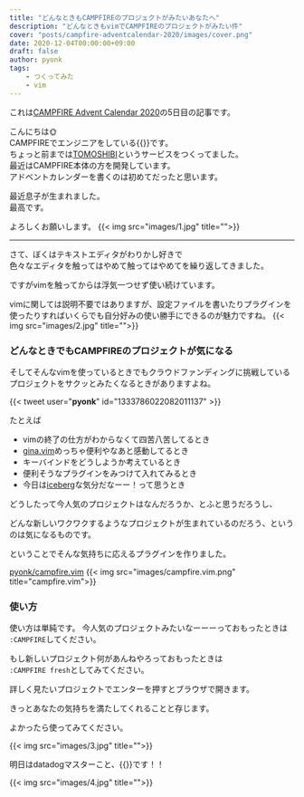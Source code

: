 ```yaml
---
title: "どんなときもCAMPFIREのプロジェクトがみたいあなたへ"
description: "どんなときもvimでCAMPFIREのプロジェクトがみたい件"
cover: "posts/campfire-adventcalendar-2020/images/cover.png"
date: 2020-12-04T00:00:00+09:00
draft: false
author: pyonk
tags:
    - つくってみた
    - vim
---
```


これは[CAMPFIRE Advent Calendar 2020](https://qiita.com/advent-calendar/2020/campfire)の5日目の記事です。  

こんにちは🌞  
CAMPFIREでエンジニアをしている{{<twitter-user __pyonk__>}}です。  
ちょっと前までは[TOMOSHIBI](https://tomo-shibi.jp)というサービスをつくってました。  
最近はCAMPFIRE本体の方を開発しています。  
アドベントカレンダーを書くのは初めてだったと思います。

最近息子が生まれました。  
最高です。  

よろしくお願いします。
{{< img src="images/1.jpg" title="">}}  

---

さて、ぼくはテキストエディタがわりかし好きで  
色々なエディタを触ってはやめて触ってはやめてを繰り返してきました。

ですがvimを触ってからは浮気一つせず使い続けています。

vimに関しては説明不要ではありますが、設定ファイルを書いたりプラグインを使ったりすればいくらでも自分好みの使い勝手にできるのが魅力ですね。
{{< img src="images/2.jpg" title="">}}  

### どんなときでもCAMPFIREのプロジェクトが気になる

そしてそんなvimを使っているときでもクラウドファンディングに挑戦しているプロジェクトをサクッとみたくなるときがありますよね。  

{{< tweet user="__pyonk__" id="1333786022082011137" >}}

たとえば

- vimの終了の仕方がわからなくて四苦八苦してるとき
- [gina.vim](https://github.com/lambdalisue/gina.vim)めっちゃ便利やなあと感動してるとき
- キーバインドをどうしようか考えているとき
- 便利そうなプラグインをみつけて入れてみるとき
- 今日は[iceberg](https://github.com/cocopon/iceberg.vim)な気分だなーー！って思うとき

どうしたって今人気のプロジェクトはなんだろうか、とふと思うだろうし、

どんな新しいワクワクするようなプロジェクトが生まれているのだろう、というのは気になるものです。

ということでそんな気持ちに応えるプラグインを作りました。

[pyonk/campfire.vim](https://github.com/pyonk/campfire.vim)
{{< img src="images/campfire.vim.png" title="campfire.vim">}}  

### 使い方

使い方は単純です。
今人気のプロジェクトみたいなーーーっておもったときは  
`:CAMPFIRE`してください。

もし新しいプロジェクト何があんねやろっておもったときは  
`:CAMPFIRE fresh`としてみてください。

詳しく見たいプロジェクトでエンターを押すとブラウザで開きます。

きっとあなたの気持ちを満たしてくれることと存じます。

よかったら使ってみてください。

{{< img src="images/3.jpg" title="">}}  

明日はdatadogマスターこと、{{<twitter-user TAK_0401>}}です！！

{{< img src="images/4.jpg" title="">}}  
